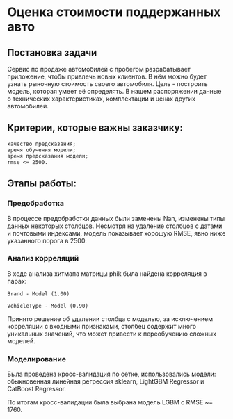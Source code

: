 # Оценка стоимости поддержанных авто

## Постановка задачи
Сервис по продаже автомобилей с пробегом разрабатывает приложение, чтобы привлечь новых клиентов. В нём можно будет узнать рыночную стоимость своего автомобиля. 
Цель - построить модель, которая умеет её определять. В нашем распоряжении данные о технических характеристиках, комплектации и ценах других автомобилей.

## Критерии, которые важны заказчику:
    качество предсказания;
    время обучения модели;
    время предсказания модели;
    rmse <= 2500.

## Этапы работы:
### Предобработка
В процессе предобработки данных были заменены Nan, изменены типы данных некоторых столбцов.
Несмотря на удаление столбцов с датами и почтовыми индексами, модель показывает хорошую RMSE, явно ниже указанного порога в 2500.

### Анализ корреляций
В ходе анализа хитмапа матрицы phik была найдена корреляция в парах:
    
    Brand - Model (1.00)
    
    VehicleType - Model (0.90)

Принято решение об удалении столбца с моделью, за исключением корреляции с входными признаками,
столбец содержит много уникальных значений, что может привести к переобучению сложных моделей.

### Моделирование

Была проведена кросс-валидация по сетке, использовались модели: обыкновенная линейная регрессия sklearn, LightGBM Regressor и CatBoost Regressor.

По итогам кросс-валидации была выбрана модель LGBM с RMSE ~= 1760.
